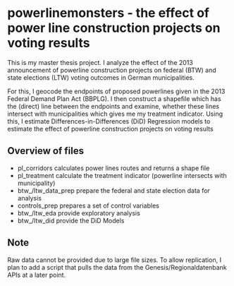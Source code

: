 # powerlinemonsters - the effect of power line construction projects on voting results
This is my master thesis project. I analyze the effect of the 2013 announcement of powerline construction projects on federal (BTW) and state elections (LTW) voting outcomes in German municipalities.

For this, I geocode the endpoints of proposed powerlines given in the 2013 Federal Demand Plan Act (BBPLG). I then construct a shapefile which has the (direct) line between the endpoints and examine, whether these lines intersect with municipalities which gives me my treatment indicator. Using this, I estimate Differences-in-Differences (DiD) Regression models to estimate the effect of powerline construction projects on voting results

## Overview of files
- pl_corridors calculates power lines routes and returns a shape file
- pl_treatment calculate the treatment indicator (powerline intersects with municipality)
- btw_/ltw_data_prep prepare the federal and state election data for analysis
- controls_prep prepares a set of control variables
- btw_/ltw_eda provide exploratory analysis 
- btw_/ltw_did provide the DiD Models

## Note
Raw data cannot be provided due to large file sizes. To allow replication, I plan to add a script that pulls the data from the Genesis/Regionaldatenbank APIs at a later point.